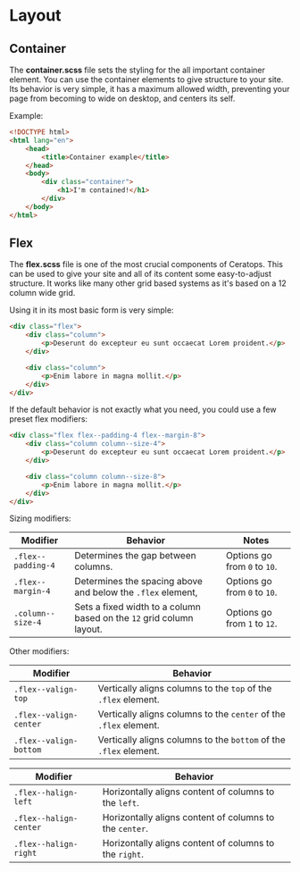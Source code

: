 # Layout

## Container

The **container.scss** file sets the styling for the all important container element. You can use the container elements to give structure to your site. Its behavior is very simple, it has a maximum allowed width, preventing your page from becoming to wide on desktop, and centers its self.

Example:

```html
<!DOCTYPE html>
<html lang="en">
	<head>
		<title>Container example</title>
	</head>
	<body>
		<div class="container">
			<h1>I'm contained!</h1>
		</div>
	</body>
</html>
```

## Flex

The **flex.scss** file is one of the most crucial components of Ceratops. This can be used to give your site and all of its content some easy-to-adjust structure. It works like many other grid based systems as it's based on a 12 column wide grid.

Using it in its most basic form is very simple:

```html
<div class="flex">
	<div class="column">
		<p>Deserunt do excepteur eu sunt occaecat Lorem proident.</p>
	</div>

	<div class="column">
		<p>Enim labore in magna mollit.</p>
	</div>
</div>
```

If the default behavior is not exactly what you need, you could use a few preset flex modifiers:

```html
<div class="flex flex--padding-4 flex--margin-8">
	<div class="column column--size-4">
		<p>Deserunt do excepteur eu sunt occaecat Lorem proident.</p>
	</div>

	<div class="column column--size-8">
		<p>Enim labore in magna mollit.</p>
	</div>
</div>
```

Sizing modifiers:

| Modifier           | Behavior                                                             | Notes                        |
| ------------------ | -------------------------------------------------------------------- | ---------------------------- |
| `.flex--padding-4` | Determines the gap between columns.                                  | Options go from `0` to `10`. |
| `.flex--margin-4`  | Determines the spacing above and below the `.flex` element,          | Options go from `0` to `10`. |
| `.column--size-4`  | Sets a fixed width to a column based on the `12` grid column layout. | Options go from `1` to `12`. |

Other modifiers:

| Modifier               | Behavior                                                          |
| ---------------------- | ----------------------------------------------------------------- |
| `.flex--valign-top`    | Vertically aligns columns to the `top` of the `.flex` element.    |
| `.flex--valign-center` | Vertically aligns columns to the `center` of the `.flex` element. |
| `.flex--valign-bottom` | Vertically aligns columns to the `bottom` of the `.flex` element. |

| Modifier               | Behavior                                                |
| ---------------------- | ------------------------------------------------------- |
| `.flex--halign-left`   | Horizontally aligns content of columns to the `left`.   |
| `.flex--halign-center` | Horizontally aligns content of columns to the `center`. |
| `.flex--halign-right`  | Horizontally aligns content of columns to the `right`.  |
